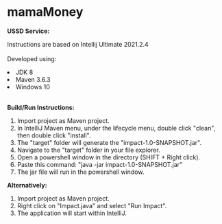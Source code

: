 # mamaMoney

<b>USSD Service:</b>

Instructions are based on Intellij Ultimate 2021.2.4 <br/><br/>
Developed using:
<li>JDK 8</li>
<li>Maven 3.6.3</li>
<li>Windows 10</li><br/>

<b>Build/Run Instructions:</b>
1. Import project as Maven project.
2. In IntelliJ Maven menu, under the lifecycle menu, double click "clean", then double click "install".
3. The "target" folder will generate the "impact-1.0-SNAPSHOT.jar".
4. Navigate to the "target" folder in your file explorer.
5. Open a powershell window in the directory (SHIFT + Right click).
6. Paste this command: "java -jar impact-1.0-SNAPSHOT.jar"
7. The jar file will run in the powershell window.

<b>Alternatively:</b>
1. Import project as Maven project.
2. Right click on "Impact.java" and select "Run Impact".
3. The application will start within IntelliJ.
